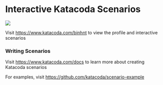 # Interactive Katacoda Scenarios

[![](http://shields.katacoda.com/katacoda/binhnt/count.svg)](https://www.katacoda.com/binhnt "Get your profile on Katacoda.com")

Visit https://www.katacoda.com/binhnt to view the profile and interactive scenarios

### Writing Scenarios
Visit https://www.katacoda.com/docs to learn more about creating Katacoda scenarios

For examples, visit https://github.com/katacoda/scenario-example
